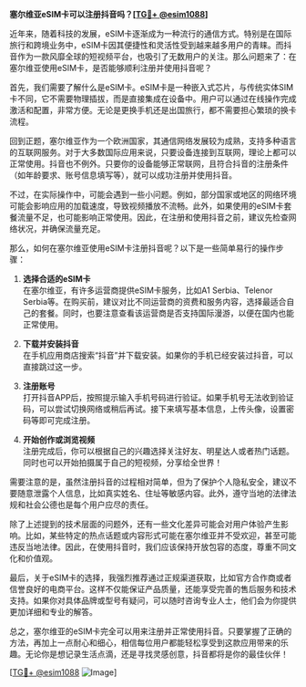 **塞尔维亚eSIM卡可以注册抖音吗？[[TG💪+ @esim1088](https://t.me/s/esim1088)]**

近年来，随着科技的发展，eSIM卡逐渐成为一种流行的通信方式。特别是在国际旅行和跨境业务中，eSIM卡因其便捷性和灵活性受到越来越多用户的青睐。而抖音作为一款风靡全球的短视频平台，也吸引了无数用户的关注。那么问题来了：在塞尔维亚使用eSIM卡，是否能够顺利注册并使用抖音呢？

首先，我们需要了解什么是eSIM卡。eSIM卡是一种嵌入式芯片，与传统实体SIM卡不同，它不需要物理插拔，而是直接集成在设备中。用户可以通过在线操作完成激活和配置，非常方便。无论是更换手机还是出国旅行，都不需要担心繁琐的换卡流程。

回到正题，塞尔维亚作为一个欧洲国家，其通信网络发展较为成熟，支持多种语言的互联网服务。对于大多数国际应用来说，只要设备连接到互联网，理论上都可以正常使用。抖音也不例外。只要你的设备能够正常联网，且符合抖音的注册条件（如年龄要求、账号信息填写等），就可以成功注册并使用抖音。

不过，在实际操作中，可能会遇到一些小问题。例如，部分国家或地区的网络环境可能会影响应用的加载速度，导致视频播放不流畅。此外，如果使用的eSIM卡套餐流量不足，也可能影响正常使用。因此，在注册和使用抖音之前，建议先检查网络状况，并确保流量充足。

那么，如何在塞尔维亚使用eSIM卡注册抖音呢？以下是一些简单易行的操作步骤：

1. **选择合适的eSIM卡**  
   在塞尔维亚，有许多运营商提供eSIM卡服务，比如A1 Serbia、Telenor Serbia等。在购买前，建议对比不同运营商的资费和服务内容，选择最适合自己的套餐。同时，也要注意查看该运营商是否支持国际漫游，以便在国内也能正常使用。

2. **下载并安装抖音**  
   在手机应用商店搜索“抖音”并下载安装。如果你的手机已经安装过抖音，可以直接跳过这一步。

3. **注册账号**  
   打开抖音APP后，按照提示输入手机号码进行验证。如果手机号无法收到验证码，可以尝试切换网络或稍后再试。接下来填写基本信息，上传头像，设置密码等即可完成注册。

4. **开始创作或浏览视频**  
   注册完成后，你可以根据自己的兴趣选择关注好友、明星达人或者热门话题。同时也可以开始拍摄属于自己的短视频，分享给全世界！

需要注意的是，虽然注册抖音的过程相对简单，但为了保护个人隐私安全，建议不要随意泄露个人信息，比如真实姓名、住址等敏感内容。此外，遵守当地的法律法规和社会公德也是每个用户应尽的责任。

除了上述提到的技术层面的问题外，还有一些文化差异可能会对用户体验产生影响。比如，某些特定的热点话题或内容形式可能在塞尔维亚并不受欢迎，甚至可能违反当地法律。因此，在使用抖音时，我们应该保持开放包容的态度，尊重不同文化和价值观。

最后，关于eSIM卡的选择，我强烈推荐通过正规渠道获取，比如官方合作商或者信誉良好的电商平台。这样不仅能保证产品质量，还能享受完善的售后服务和技术支持。如果你对具体品牌或型号有疑问，可以随时咨询专业人士，他们会为你提供更加详细和专业的解答。

总之，塞尔维亚的eSIM卡完全可以用来注册并正常使用抖音。只要掌握了正确的方法，再加上一点耐心和细心，相信每位用户都能轻松享受到这款应用带来的乐趣。无论你是想记录生活点滴，还是寻找灵感创意，抖音都将是你的最佳伙伴！

[[TG💪+ @esim1088](https://t.me/s/esim1088) ![Image](https://i.postimg.cc/4NQfJmqS/Snipaste-2025-05-13-00-14-12.png)]